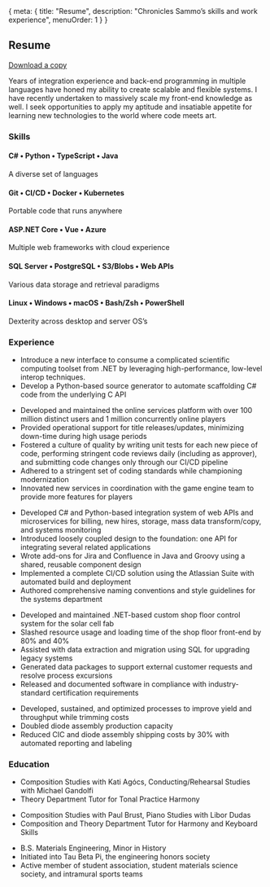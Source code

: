 <route>
{ meta: {
  title: "Resume",
  description: "Chronicles Sammo’s skills and work experience",
  menuOrder: 1
} }
</route>

<script setup lang="ts">
import SkillsSection from "@/components/SkillsSection.vue";
import HeaderWithContent from "@/components/HeaderWithContent.vue";
import ExperienceSection from "@/components/ExperienceSection.vue";
</script>

<HeaderWithContent>
<h2> Resume </h2>
<a href="__ASSETS_BASE_URL/SGabay_Resume.pdf">Download a copy</a>
</HeaderWithContent>

Years of integration experience and back-end programming in multiple languages have honed my ability to create scalable and flexible systems. I have recently undertaken to massively scale my front-end knowledge as well. I seek opportunities to apply my aptitude and insatiable appetite for learning new technologies to the world where code meets art.

<section>

### Skills

<SkillsSection>
<template #icons>
  <img src="/icons/C_Sharp_wordmark.svg" />
  <img src="/icons/Python-logo-notext.svg" />
  <img src="/icons/ts-logo-128.svg" />
  <img src="/icons/Java_programming_language_logo.svg" />
</template>

#### C# • Python • TypeScript • Java

A diverse set of languages
</SkillsSection>

<SkillsSection>
<template #icons>
  <img src="/icons/Git-Icon-1788C.svg" />
  <img src="/icons/gh-actions.png" />
  <img src="/icons/Moby-logo.png" />
  <img src="/icons/k8s-logo.svg" />
</template>

#### Git • CI/CD • Docker • Kubernetes

Portable code that runs anywhere
</SkillsSection>

<SkillsSection>
<template #icons>
  <img src="/icons/logo_ASP.NET_RGB_square-negative.svg" />
  <img src="/icons/Vue-logo.svg" />
  <img src="/icons/Azure-logo.svg" />
</template>

#### ASP.NET Core • Vue • Azure

Multiple web frameworks with cloud experience
</SkillsSection>

<SkillsSection>
<template #icons>
  <img src="/icons/sql.svg" />
  <img src="/icons/PostgreSQL_logo.3colors.svg" />
  <img src="/icons/s3-logo.png" />
  <img src="/icons/Swagger-logo.png" />
</template>

#### SQL Server • PostgreSQL • S3/Blobs • Web APIs

Various data storage and retrieval paradigms
</SkillsSection>

<SkillsSection>
<template #icons>
  <img src="/icons/Tux.svg" />
  <img src="/icons/Windows-logo.svg" />
  <img src="/icons/Finder_icon.png" />
  <img src="/icons/bash_logo.svg" />
  <img src="/icons/ps_black_128.svg" />
</template>

#### Linux • Windows • macOS • Bash/Zsh • PowerShell

Dexterity across desktop and server OS’s
</SkillsSection>
</section>

<section>

### Experience

<ExperienceSection>
<template #header>

  #### 2022 – present

  <a href="https://cantera.org/">

  #### Cantera
  </a>

  #### Somerville, MA
  #### C#/Python specialist
</template>

* Introduce a new interface to consume a complicated scientific computing toolset from .NET by leveraging high-performance, low-level interop techniques.
* Develop a Python-based source generator to automate scaffolding C# code from the underlying C API
</ExperienceSection>

<ExperienceSection>
<template #header>

  #### 2022
  <a href="https://www.rockstargames.com/">

  #### Rockstar Games
  </a>

  #### Andover, MA
  #### Software Engineer
</template>

* Developed and maintained the online services platform with over 100 million distinct users and 1 million
concurrently online players
* Provided operational support for title releases/updates, minimizing down-time during high usage periods
* Fostered a culture of quality by writing unit tests for each new piece of code, performing stringent code
reviews daily (including as approver), and submitting code changes only through our CI/CD pipeline
* Adhered to a stringent set of coding standards while championing modernization
* Innovated new services in coordination with the game engine team to provide more features for players
</ExperienceSection>

<ExperienceSection>
<template #header>

  #### 2017 – 2022
  <a href="https://www.wgbh.org">

  #### WGBH Educational Foundation
  </a>

  #### Boston, MA
  #### Senior Software Developer/Integrations Architect
</template>

* Developed C# and Python-based integration system of web APIs and microservices for billing, new hires, storage, mass data transform/copy, and systems monitoring
*  Introduced loosely coupled design to the foundation: one API for integrating several related applications
* Wrote add-ons for Jira and Confluence in Java and Groovy using a shared, reusable component design
* Implemented a complete CI/CD solution using the Atlassian Suite with automated build and deployment
* Authored comprehensive naming conventions and style guidelines for the systems department
</ExperienceSection>

<ExperienceSection>
<template #header>

  #### 2010 – 2014
  <a href="https://web.archive.org/web/20141022145017/http://www.emcore.com/">

  #### Emcore Corporation
  </a>

  #### Albuquerque, NM
  #### Senior Applications Developer/Consultant
</template>

* Developed and maintained .NET-based custom shop floor control system for the solar cell fab
* Slashed resource usage and loading time of the shop floor front-end by 80% and 40%
* Assisted with data extraction and migration using SQL for upgrading legacy systems
* Generated data packages to support external customer requests and resolve process excursions
* Released and documented software in compliance with industry-standard certification requirements
</ExperienceSection>

<ExperienceSection>
<template #header>

  #### 2008 – 2010
  <a href="https://web.archive.org/web/20141006023739/http://www.emcore.com/space-photovoltaics/">

  #### Emcore Solar Power, Inc.
  </a>

  #### Albuquerque, NM
  #### Production Engineering Lead
</template>

* Developed, sustained, and optimized processes to improve yield and throughput while trimming costs
* Doubled diode assembly production capacity
* Reduced CIC and diode assembly shipping costs by 30% with automated reporting and labeling
</ExperienceSection>
</section>

<section>

### Education

<ExperienceSection>
<template #header>

  #### 2015 – 2016
  <a href="https://necmusic.edu/">

  #### New England Conservatory
  </a>

  #### Boston, MA
</template>

* Composition Studies with Kati Agócs, Conducting/Rehearsal Studies with Michael Gandolfi
* Theory Department Tutor for Tonal Practice Harmony
</ExperienceSection>

<ExperienceSection>
<template #header>

  #### 2012 – 2015
  <a href="https://longy.edu/">

  #### Longy School of Music
  </a>

  #### Cambridge, MA
</template>

* Composition Studies with Paul Brust, Piano Studies with Libor Dudas
* Composition and Theory Department Tutor for Harmony and Keyboard Skills
</ExperienceSection>

<ExperienceSection>
<template #header>

  #### 2002 – 2007
  <a href="https://www.nmt.edu/">

  #### New Mexico Institute of Mining and Technology
  </a>

  #### Socorro, NM
</template>

* B.S. Materials Engineering, Minor in History
* Initiated into Tau Beta Pi, the engineering honors society
* Active member of student association, student materials science society, and intramural sports teams
</ExperienceSection>
</section>
